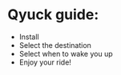 # Qyuck guide:
 - Install
 - Select the destination
 - Select when to wake you up
 - Enjoy your ride!
